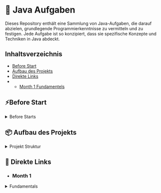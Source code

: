 # 🚀 Java Aufgaben

Dieses Repository enthält eine Sammlung von Java-Aufgaben, die darauf abzielen, grundlegende Programmierkenntnisse zu
vermitteln und zu festigen. Jede Aufgabe ist so konzipiert, dass sie spezifische Konzepte und Techniken in Java abdeckt.

## Inhaltsverzeichnis

- [Before Start](#Before-Start)
- [Aufbau des Projekts](#-Aufbau-des-Projekts)
- [Direkte Links](#-direkte-links)
-
    - [Month 1 Fundamentels](#month-1)

## ⚡Before Start

<details>
  <summary>Before Starts </summary>

* Prüfe ob Maven auf deinem Rechner installiert ist
* Wenn folgender Command kein Fehler wirft ist Maven vorhanden

```shell
mvn -v
```

* Wenn Maven vorhanden ist

```shell
mvn clean install -DskipTests
```

### Wenn Maven nicht vorhanden ist folgendes laufen lassen je nach Betriebssystem

* Batch for Windows

```shell
.\mvnw.cmd clean install -DskipTests
```

* Batch for Linux / Mac

```shell
./mvnw clean install -DskipTests
```

</details>

## 📦 Aufbau des Projekts

<details>
    <summary>Projekt Struktur</summary>
Das Projekt ist in 2 Glieder unterteilt

* [Aufgaben](Aufgaben)
* [Lösungen](Loesungen)

In den Modulen "Aufgaben" und "Lösungen" sind dieselben Aufgaben und Tests nur das die Aufgaben im Module "Aufgaben"
unbearbeitet sind

Man bearbeite die Aufgaben und kann dann seinen Lösungsansatz mit den zugehörigen Tests Überprüfen

Man sollte auch beachten das ca ab Tag 12 die Aufgabenstellungen etwas Lascher werden damit man anfängt selber mitzudenken und die Fehlermeldungen zu lesen 

(oder in der Lösung spicken, falls man nicht weiter kommt :D)
</details>

## 📝 Direkte Links

- ### Month 1

<details>
  <summary>Fundamentals</summary>

| Skript                                                                                                               | Aufgaben                                                                                                                         | Test                                                                                                                           | Lösung                                                                                                                        |
|----------------------------------------------------------------------------------------------------------------------|----------------------------------------------------------------------------------------------------------------------------------|--------------------------------------------------------------------------------------------------------------------------------|-------------------------------------------------------------------------------------------------------------------------------|
| [Lineare Programme Skript](Aufgaben/src/main/java/de/month_1/fundamentals/day_1/lineareProgramme/Skript.Day_1.md)    | [Lineare Progamme](Aufgaben/src/main/java/de/month_1/fundamentals/day_1/lineareProgramme/LineareProgramme.java)                  | [Lineare Programme Test](Aufgaben/src/test/java/de/month_1/fundamentals/day_1/lineareProgramme/LineareProgrammeTest.java)      | [Lineare Aufgaben Lösung](Loesungen/src/main/java/de/month_1/fundamentals/day_1/lineareProgramme/LineareProgramme.java)       |
| [Eigene Methoden Skript](Aufgaben/src/main/java/de/month_1/fundamentals/day_2/EigeneMethoden/Skript.Day_2.md)        | [Eigene Methoden](Aufgaben/src/main/java/de/month_1/fundamentals/day_2/eigeneMethoden/EigeneMethoden.java)                       | [Eigene Methoden Test](Aufgaben/src/test/java/de/month_1/fundamentals/day_2/eigeneMethoden/EigeneMethodenTest.java)            | [Eigene Methoden Lösung](Loesungen/src/main/java/de/month_1/fundamentals/day_2/eigeneMethoden/EigeneMethoden.java)            |
| [Siehe Skript 1](Aufgaben/src/main/java/de/month_1/fundamentals/day_1/lineareProgramme/Skript.Day_1.md)              | [Typkonversion](Aufgaben/src/main/java/de/month_1/fundamentals/day_3/typkonversionen/Typkonversion.java)                         | [Typkonversion Test](Aufgaben/src/test/java/de/month_1/fundamentals/day_3/typkonversionen/TypkonversionTest.java)              | [Typkonversion Lösung](Loesungen/src/main/java/de/month_1/fundamentals/day_3/typkonversionen/Typkonversion.java)              |
| [Siehe Math Library](https://docs.oracle.com/en/java/javase/21/docs/api/java.base/java/lang/Math.html)               | [Mathlib](Aufgaben/src/main/java/de/month_1/fundamentals/day_4/mathlib/Mathlib.java)                                             | [Mathlib Test](Aufgaben/src/test/java/de/month_1/fundamentals/day_4/mathlib/MathlibTest.java)                                  | [Mathlib Lösung](Loesungen/src/main/java/de/month_1/fundamentals/day_4/mathlib/Mathlib.java)                                  |
| [Kontrollstrukturen Skript](Aufgaben/src/main/java/de/month_1/fundamentals/day_5/kontrollstrukturen/Skript.Day_5.md) | [Kontrollstrukturen](Aufgaben/src/main/java/de/month_1/fundamentals/day_5/kontrollstrukturen/KontrollStrukturen.java)            | [Kontrollstrukturen Test](Aufgaben/src/test/java/de/month_1/fundamentals/day_5/kontrollstrukturen/KontrollStrukturenTest.java) | [Kontrollstrukturen Lösung](Loesungen/src/main/java/de/month_1/fundamentals/day_5/kontrollstrukturen/KontrollStrukturen.java) |
| [Klassen Skript](Aufgaben/src/main/java/de/month_1/fundamentals/day_6/klassen/Skript.Day_6.md)                       | [Person](Aufgaben/src/main/java/de/month_1/fundamentals/day_6/klassen/Person.java)                                               | [Person Test](Aufgaben/src/test/java/de/month_1/fundamentals/day_6/klassen/PersonTest.java)                                    | [Person Lösung](Loesungen/src/main/java/de/month_1/fundamentals/day_6/klassen/Person.java)                                    |
|                                                                                                                      | [EigeneException](Aufgaben/src/main/java/de/month_1/fundamentals/day_7/fehlerbehandlung/EigeneException.java)                    | [EigeneException Test](Aufgaben/src/test/java/de/month_1/fundamentals/day_7/fehlerbehandlung/EigeneExceptionTest.java)         | [EigeneException Lösung](Loesungen/src/main/java/de/month_1/fundamentals/day_7/fehlerbehandlung/EigeneException.java)         |
|                                                                                                                      | [List](Aufgaben/src/main/java/de/month_1/fundamentals/day_8/listaufgaben/ListAufgaben.java)                                      | [List Test](Aufgaben/src/test/java/de/month_1/fundamentals/day_8/listaufgaben/ListAufgabenTest.java)                           | [List Lösung](Loesungen/src/main/java/de/month_1/fundamentals/day_8/listaufgaben/ListAufgaben.java)                           |
|                                                                                                                      | [Taschenrechner](Aufgaben/src/main/java/de/month_1/fundamentals/day_9/EinfacherTaschenrechner/Taschenrechner.java)               | [Taschenrechner Test](Aufgaben/src/test/java/de/month_1/fundamentals/day_9/EinfacherTaschenrechner/TaschenrechnerTest.java)    | [Taschenrechner Lösung](Loesungen/src/main/java/de/month_1/fundamentals/day_9/EinfacherTaschenrechner/Taschenrechner.java)    |
|                                                                                                                      | [Modulo](Aufgaben/src/main/java/de/month_1/fundamentals/day_10/modulo/ModMath.java)                                              | [Modulo Test](Aufgaben/src/test/java/de/month_1/fundamentals/day_10/modulo/ModMathTest.java)                                   | [Modulo Lösung](Loesungen/src/main/java/de/month_1/fundamentals/day_10/modulo/ModMath.java)                                   |
|                                                                                                                      | [Point](Aufgaben/src/main/java/de/month_1/fundamentals/day_11/point/Point.java)                                                  | [Point Test](Aufgaben/src/test/java/de/month_1/fundamentals/day_11/point/PointTest.java)                                       | [Point Lösung](Loesungen/src/main/java/de/month_1/fundamentals/day_11/point/Point.java)                                       |
|                                                                                                                      | [Arrays](Aufgaben/src/main/java/de/month_1/fundamentals/day_12/arrays/ArrayTasks.java)                                           | [Arrays Test](Aufgaben/src/test/java/de/month_1/fundamentals/day_12/arrays/ArrayTasksTest.java)                                | [Arrays Lösung](Loesungen/src/main/java/de/month_1/fundamentals/day_12/arrays/ArrayTasks.java)                                |
|                                                                                                                      | [Library](Aufgaben/src/main/java/de/month_1/fundamentals/day_13/librarys/LibraryTasks.java)                                      | [Library Test](Aufgaben/src/test/java/de/month_1/fundamentals/day_13/librarys/LibraryTasksTest.java)                           | [Library Lösung](Loesungen/src/main/java/de/month_1/fundamentals/day_13/librarys/LibraryTasks.java)                           |
|                                                                                                                      | [Interface Aufgabestellung](Aufgaben/src/main/java/de/month_1/fundamentals/day_14/interfaces/ReadMe.md)                          | [Interface Test](Aufgaben/src/test/java/de/month_1/fundamentals/day_14/interfaces/AllTestsOfDay_14.java)                       | [Interface Lösungsblatt](Loesungen/src/main/java/de/month_1/fundamentals/day_14/interfaces/LösungsBlattDay_14.md)             |
|                                                                                                                      | [Vererbung Aufgabestellung](Aufgaben/src/main/java/de/month_1/fundamentals/day_15/vererbung/Aufgabenstellung.md)                 | [Vererbung Test](Aufgaben/src/test/java/de/month_1/fundamentals/day_15/vererbung/AllTestsOfDay_15.java)                        | [Vererbung Lösunsblatt](Loesungen/src/main/java/de/month_1/fundamentals/day_15/vererbung/LösungsBlattDay_15.md)               |
|                                                                                                                      | [Static](Aufgaben/src/main/java/de/month_1/fundamentals/day_16/staticDemo/StaticDemo.java)                                       | [Static Test](Aufgaben/src/test/java/de/month_1/fundamentals/day_16/staticDemo/StaticDemoTest.java)                            | [Static Lösung](Loesungen/src/main/java/de/month_1/fundamentals/day_16/staticDemo/StaticDemo.java)                            |
|                                                                                                                      | [This Super Aufgabenstellung](Aufgaben/src/main/java/de/month_1/fundamentals/day_17/thissuper/Aufgabenstellung.md)               | [This Super Test](Aufgaben/src/test/java/de/month_1/fundamentals/day_17/thissuper/AllTestsOfDay_17.java)                       | [This Super Lösungsblatt](Loesungen/src/main/java/de/month_1/fundamentals/day_17/thissuper/LösungsBlattDay_17.md)             |
|                                                                                                                      | [Abstrakte Klassen Aufgabenstellung](Aufgaben/src/main/java/de/month_1/fundamentals/day_18/abstrakteKlassen/Aufgabenstellung.md) | [Abstrakte Klassen Test](Aufgaben/src/test/java/de/month_1/fundamentals/day_18/abstrakteKlassen/LebewesenTest.java)            | [Abstrakte Klassen Lösungen](Loesungen/src/main/java/de/month_1/fundamentals/day_18/abstrakteKlassen/Lebewesen.java)          |


</details>


